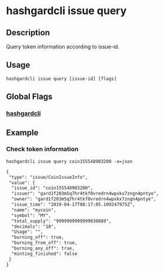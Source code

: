 # hashgardcli issue query

## Description
Query token information according to issue-id.
## Usage
```
hashgardcli issue query [issue-id] [flags]
```
## Global Flags

 ### [hashgardcli](../README.md)

## Example
### Check token information
```shell
hashgardcli issue query coin155548903200 -o=json
```
```txt
{
 "type": "issue/CoinIssueInfo",
 "value": {
  "issue_id": "coin155548903200",
  "issuer": "gard1f203m5q7hr4tkf0vredrn4wpxkx7zngn4pntye",
  "owner": "gard1f203m5q7hr4tkf0vredrn4wpxkx7zngn4pntye",
  "issue_time": "2019-04-17T08:17:05.109247975Z",
  "name": "mycoin",
  "symbol": "MY",
  "total_supply": "9999999999999838889",
  "decimals": "18",
  "Usage": "",
  "burning_off": true,
  "burning_from_off": true,
  "burning_any_off": true,
  "minting_finished": false
 }
}
```
